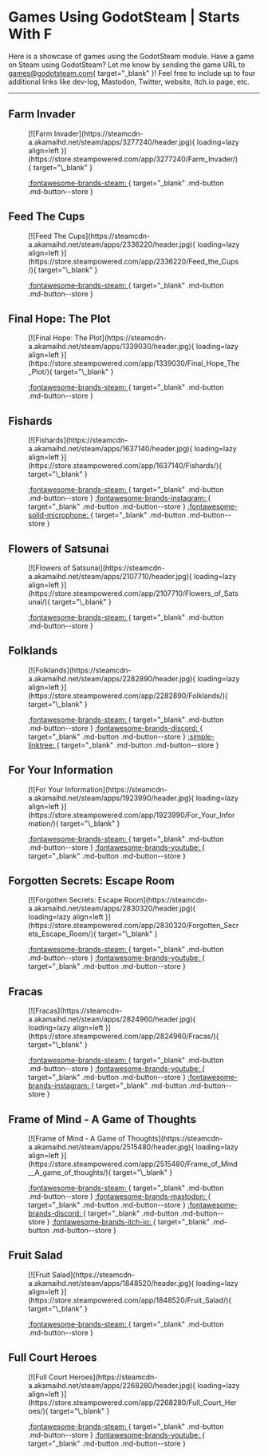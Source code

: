 # Games Using GodotSteam | Starts With F

Here is a showcase of games using the GodotSteam module. Have a game on Steam using GodotSteam? Let me know by sending the game URL to [games@godotsteam.com](mailto:games@godotsteam.com){ target="\_blank" }!  Feel free to include up to four additional links like dev-log, Mastodon, Twitter, website, Itch.io page, etc.

---

<div id="games" markdown>

## Farm Invader
<figure class="game" markdown>
[![Farm Invader](https://steamcdn-a.akamaihd.net/steam/apps/3277240/header.jpg){ loading=lazy align=left }](https://store.steampowered.com/app/3277240/Farm_Invader/){ target="\_blank" }

[ :fontawesome-brands-steam: ](https://store.steampowered.com/app/3277240/Farm_Invader/){ target="\_blank" .md-button .md-button--store }
</figure>

## Feed The Cups
<figure class="game" markdown>
[![Feed The Cups](https://steamcdn-a.akamaihd.net/steam/apps/2336220/header.jpg){ loading=lazy align=left }](https://store.steampowered.com/app/2336220/Feed_the_Cups/){ target="\_blank" }

[ :fontawesome-brands-steam: ](https://store.steampowered.com/app/2336220/Feed_the_Cups/){ target="\_blank" .md-button .md-button--store }
</figure>

## Final Hope: The Plot
<figure class="game" markdown>
[![Final Hope: The Plot](https://steamcdn-a.akamaihd.net/steam/apps/1339030/header.jpg){ loading=lazy align=left }](https://store.steampowered.com/app/1339030/Final_Hope_The_Plot/){ target="\_blank" }

[ :fontawesome-brands-steam: ](https://store.steampowered.com/app/1339030/Final_Hope_The_Plot/){ target="\_blank" .md-button .md-button--store }
</figure>

## Fishards
<figure class="game" markdown>
[![Fishards](https://steamcdn-a.akamaihd.net/steam/apps/1637140/header.jpg){ loading=lazy align=left }](https://store.steampowered.com/app/1637140/Fishards/){ target="\_blank" }

[ :fontawesome-brands-steam: ](https://store.steampowered.com/app/1637140/Fishards/){ target="\_blank" .md-button .md-button--store }
[ :fontawesome-brands-instagram: ](https://www.instagram.com/rivernotch/){ target="\_blank" .md-button .md-button--store }
[ :fontawesome-solid-microphone: ](https://coaguco.com/coagucast/episode/4){ target="\_blank" .md-button .md-button--store }
</figure>

## Flowers of Satsunai
<figure class="game" markdown>
[![Flowers of Satsunai](https://steamcdn-a.akamaihd.net/steam/apps/2107710/header.jpg){ loading=lazy align=left }](https://store.steampowered.com/app/2107710/Flowers_of_Satsunai/){ target="\_blank" }

[ :fontawesome-brands-steam: ](https://store.steampowered.com/app/2107710/Flowers_of_Satsunai/){ target="\_blank" .md-button .md-button--store }
</figure>

## Folklands
<figure class="game" markdown>
[![Folklands](https://steamcdn-a.akamaihd.net/steam/apps/2282890/header.jpg){ loading=lazy align=left }](https://store.steampowered.com/app/2282890/Folklands/){ target="\_blank" }

[ :fontawesome-brands-steam: ](https://store.steampowered.com/app/2282890/Folklands/){ target="\_blank" .md-button .md-button--store }
[ :fontawesome-brands-discord: ](https://discord.gg/NE42UkhkpF){ target="\_blank" .md-button .md-button--store }
[ :simple-linktree: ](https://linktr.ee/folklandsgame){ target="\_blank" .md-button .md-button--store }
</figure>

## For Your Information
<figure class="game" markdown>
[![For Your Information](https://steamcdn-a.akamaihd.net/steam/apps/1923990/header.jpg){ loading=lazy align=left }](https://store.steampowered.com/app/1923990/For_Your_Information/){ target="\_blank" }

[ :fontawesome-brands-steam: ](https://store.steampowered.com/app/1923990/For_Your_Information/){ target="\_blank" .md-button .md-button--store }
[ :fontawesome-brands-youtube: ](https://www.youtube.com/channel/UCREVI9PBbV_1sXuBUTi5sXA){ target="\_blank" .md-button .md-button--store }
</figure>

## Forgotten Secrets: Escape Room
<figure class="game" markdown>
[![Forgotten Secrets: Escape Room](https://steamcdn-a.akamaihd.net/steam/apps/2830320/header.jpg){ loading=lazy align=left }](https://store.steampowered.com/app/2830320/Forgotten_Secrets_Escape_Room/){ target="\_blank" }

[ :fontawesome-brands-steam: ](https://store.steampowered.com/app/2830320/Forgotten_Secrets_Escape_Room/){ target="\_blank" .md-button .md-button--store }
[ :fontawesome-brands-youtube: ](https://www.youtube.com/channel/UCojVSa8GcxNT2ImOyvmlohg){ target="\_blank" .md-button .md-button--store }
</figure>

## Fracas
<figure class="game" markdown>
[![Fracas](https://steamcdn-a.akamaihd.net/steam/apps/2824960/header.jpg){ loading=lazy align=left }](https://store.steampowered.com/app/2824960/Fracas/){ target="\_blank" }

[ :fontawesome-brands-steam: ](https://store.steampowered.com/app/2824960/Fracas/){ target="\_blank" .md-button .md-button--store }
[ :fontawesome-brands-youtube: ](https://www.youtube.com/channel/UCfvMIfsupw6zfQ6Hs5W3aOA){ target="\_blank" .md-button .md-button--store }
[ :fontawesome-brands-instagram: ](https://www.instagram.com/rookbirdgames/){ target="\_blank" .md-button .md-button--store }
</figure>

## Frame of Mind - A Game of Thoughts
<figure class="game" markdown>
[![Frame of Mind - A Game of Thoughts](https://steamcdn-a.akamaihd.net/steam/apps/2515480/header.jpg){ loading=lazy align=left }](https://store.steampowered.com/app/2515480/Frame_of_Mind__A_game_of_thoughts/){ target="\_blank" }

[ :fontawesome-brands-steam: ](https://store.steampowered.com/app/2515480/Frame_of_Mind__A_game_of_thoughts/){ target="\_blank" .md-button .md-button--store }
[ :fontawesome-brands-mastodon: ](https://mastodon.gamedev.place/@FrameOfMind){ target="\_blank" .md-button .md-button--store }
[ :fontawesome-brands-discord: ](https://discord.gg/WjduEh4htP){ target="\_blank" .md-button .md-button--store }
[ :fontawesome-brands-itch-io: ](https://purplesloth.itch.io/frame-of-mind){ target="\_blank" .md-button .md-button--store }
</figure>

## Fruit Salad
<figure class="game" markdown>
[![Fruit Salad](https://steamcdn-a.akamaihd.net/steam/apps/1848520/header.jpg){ loading=lazy align=left }](https://store.steampowered.com/app/1848520/Fruit_Salad/){ target="\_blank" }

[ :fontawesome-brands-steam: ](https://store.steampowered.com/app/1848520/Fruit_Salad/){ target="\_blank" .md-button .md-button--store }
</figure>

## Full Court Heroes
<figure class="game" markdown>
[![Full Court Heroes](https://steamcdn-a.akamaihd.net/steam/apps/2268280/header.jpg){ loading=lazy align=left }](https://store.steampowered.com/app/2268280/Full_Court_Heroes/){ target="\_blank" }

[ :fontawesome-brands-steam: ](https://store.steampowered.com/app/2268280/Full_Court_Heroes/){ target="\_blank" .md-button .md-button--store }
[ :fontawesome-brands-youtube: ](https://www.youtube.com/channel/UCPrIEKXiR_VI5h4XI4T5sVw){ target="\_blank" .md-button .md-button--store }
</figure>

</div>
